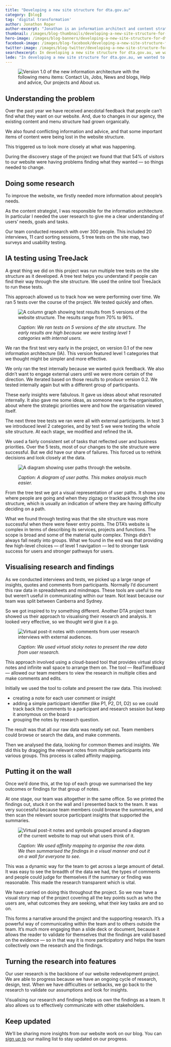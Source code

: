 ```yaml
---
title: "Developing a new site structure for dta.gov.au"
category: [blog]
tag: 'digital transformation'
author: Jonathon Roper
author-excerpt: "Jonathan is an information architect and content strategist working on the DTA website redevelopment."
thumbnail: /images/blog-thumbnails/developing-a-new-site-structure-for-dta-gov-au-thumbnail.png
hero-image: /images/blog-banners/developing-a-new-site-structure-for-dta-gov-au-hero.png
facebook-image: /images/blog-facebook/developing-a-new-site-structure-for-dta-gov-au-linkedin.png
twitter-image: /images/blog-twitter/developing-a-new-site-structure-for-dta-gov-au-twitter.png
searchexcerpt: In developing a new site structure for dta.gov.au, we wanted to walk the talk. So we conducted extensive user research and experimented with ways to make the research findings come to life.
lede: "In developing a new site structure for dta.gov.au, we wanted to walk the talk. So we conducted extensive user research and experimented with ways to make the research findings come to life."
---
```

<figure>
  <img src="{{ site.url }}{{ site.baseurl }}{{ page.hero-image }}" alt="Version 1.0 of the new information architecture with the following menu items: Contact Us, Jobs, News and blogs, Help and advice, Our projects and About us.">
</figure>

## Understanding the problem

Over the past year we have received anecdotal feedback that people can’t find what they want on our website. And, due to changes in our agency, the existing content and menu structure had grown organically.

We also found conflicting information and advice, and that some important items of content were being lost in the website structure.

This triggered us to look more closely at what was happening.

During the discovery stage of the project we found that that 54% of visitors to our website were having problems finding what they wanted &mdash; so things needed to change.

## Doing some research

To improve the website, we firstly needed more information about people’s needs.

As the content strategist, I was responsible for the information architecture. In particular I needed the user research to give me a clear understanding of users’ needs, goals and tasks.

Our team conducted research with over 300 people. This included 20 interviews, 11 card sorting sessions, 5 tree tests on the site map, two surveys and usability testing.

## IA testing using TreeJack

A great thing we did on this project was run multiple tree tests on the site structure as it developed. A tree test helps you understand if people can find their way through the site structure. We used the online tool TreeJack to run these tests.

This approach allowed us to track how we were performing over time. We ran 5 tests over the course of the project. We tested quickly and often.

<figure>
  <img src="{{ site.url }}{{ site.baseurl }}/images/blog-content/developing-a-new-site-structure-for-dta-gov-au-content-2.png" alt="A column graph showing test results from 5 versions of the website structure. The results range from 70% to 96%.">
  <figcaption>
    <p><em>Caption: We ran tests on 5 versions of the site structure. The early results are high because we were testing level 1 categories with internal users.</em></p>
  </figcaption>
</figure>

We ran the first test very early in the project, on version 0.1 of the new information architecture (IA). This version featured level 1 categories that we thought might be simpler and more effective.

We only ran the test internally because we wanted quick feedback. We also didn’t want to engage external users until we were more certain of the direction. We iterated based on those results to produce version 0.2. We tested internally again but with a different group of participants.

These early insights were fabulous. It gave us ideas about what resonated internally. It also gave me some ideas, as someone new to the organisation, about where the strategic priorities were and how the organisation viewed itself.

The next three tree tests we ran were all with external participants. In test 3 we introduced level 2 categories, and by test 5 we were testing the whole site structure. At each stage, we modified and refined the IA.

We used a fairly consistent set of tasks that reflected user and business priorities. Over the 5 tests, most of our changes to the site structure were successful. But we did have our share of failures. This forced us to rethink decisions and look closely at the data.

<figure>
  <img src="{{ site.url }}{{ site.baseurl }}/images/blog-content/developing-a-new-site-structure-for-dta-gov-au-content-3.png" alt="A diagram showing user paths through the website.">
  <figcaption>
    <p><em>Caption: A diagram of user paths. This makes analysis much easier.</em></p>
  </figcaption>
</figure>

From the tree test we got a visual representation of user paths. It shows you where people are going and when they zigzag or trackback through the site structure, which is usually an indication of where they are having difficulty deciding on a path.

What we found through testing was that the site structure was more successful when there were fewer entry points. The DTA’s website is complex in terms of describing its services, projects and functions. The scope is broad and some of the material quite complex. Things didn’t always fall neatly into groups. What we found in the end was that providing few high-level choices &mdash; of level 1 navigation &mdash; led to stronger task success for users and stronger pathways for users.

## Visualising research and findings

As we conducted interviews and tests, we picked up a large range of insights, quotes and comments from participants. Normally I’d document this raw data in spreadsheets and mindmaps.  These tools are useful to me but weren’t useful in communicating within our team. Not least because our team was split between Canberra and Sydney.

So we got inspired to try something different. Another DTA project team showed us their approach to visualising their research and analysis. It looked very effective, so we thought we’d give it a go.

<figure>
  <img src="{{ site.url }}{{ site.baseurl }}/images/blog-content/developing-a-new-site-structure-for-dta-gov-au-content-4.png" alt="Virtual post-it notes with comments from user research interviews with external audiences.">
  <figcaption>
    <p><em>Caption: We used virtual sticky notes to present the raw data from user research.</em></p>
  </figcaption>
</figure>

This approach involved using a cloud-based tool that provides virtual sticky notes and infinite wall space to arrange them on. The tool &mdash; RealTimeBoard &mdash; allowed our team members to view the research in multiple cities and make comments and edits.

Initially we used the tool to collate and present the raw data. This involved:

- creating a note for each user comment or insight
- adding a simple participant identifier (like P1, P2, D1, D2) so we could track back the comments to a participant and research session but keep it anonymous on the board
- grouping the notes by research question.

The result was that all our raw data was neatly set out. Team members could browse or search the data, and make comments.

Then we analysed the data, looking for common themes and insights. We did this by dragging the relevant notes from multiple participants into various groups. This process is called affinity mapping.

## Putting it on the wall

Once we’d done this, at the top of each group we summarised the key outcomes or findings for that group of notes.

At one stage, our team was altogether in the same office. So we printed the findings out, stuck it on the wall and I presented back to the team. It was very successful because team members could browse the summaries, and then scan the relevant source participant insights that supported the summaries.

<figure>
  <img src="{{ site.url }}{{ site.baseurl }}/images/blog-content/developing-a-new-site-structure-for-dta-gov-au-content-5.png" alt="Virtual post-it notes and symbols grouped around a diagram of the current website to map out what users think of it.">
  <figcaption>
    <p><em>Caption: We used affinity mapping to organise the raw data. We then summarised the findings in a visual manner and out it on a wall for everyone to see.
</em></p>
  </figcaption>
</figure>

This was a dynamic way for the team to get across a large amount of detail. It was easy to see the breadth of the data we had, the types of comments and people could judge for themselves if the summary or finding was reasonable. This made the research transparent which is vital.

We have carried on doing this throughout the project. So we now have a visual story map of the project covering all the key points such as who the users are, what outcomes they are seeking, what their key tasks are and so on.

This forms a narrative around the project and the supporting research. It’s a powerful way of communicating within the team and to others outside the team. It’s much more engaging than a slide deck or document, because it allows the reader to validate for themselves that the findings are valid based on the evidence &mdash; so in that way it is more participatory and helps the team collectively own the research and the findings.

## Turning the research into features

Our user research is the backbone of our website redevelopment project. We are able to progress because we have an ongoing cycle of research, design, test. When we have difficulties or setbacks, we go back to the research to validate our assumptions and look for insights.

Visualising our research and findings helps us own the findings as a team. It also allows us to effectively communicate with other stakeholders.

## Keep updated

We’ll be sharing more insights from our website work on our blog. You can [sign up to](/signup/) our mailing list to stay updated on our progress.
